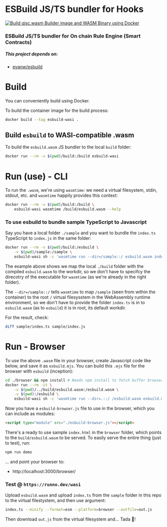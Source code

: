 # ESBuild JS/TS bundler for Hooks 

[![Build qjsc.wasm Builder image and WASM Binary using Docker](https://github.com/XRPL-Labs/jshooks-esbuild/actions/workflows/build.yml/badge.svg)](https://github.com/XRPL-Labs/jshooks-esbuild/actions/workflows/build.yml)

### ESBuild JS/TS bundler for On chain Rule Engine (Smart Contracts)

##### This project depends on:

- [evanw/esbuild](https://github.com/evanw/esbuild)

# Build

You can conveniently build using Docker.

To build the container image for the build process:

```bash
docker build --tag esbuild-wasi .
```

## Build `esbuild` to WASI-compatible .wasm

To build the `esbuild.wasm` JS bundler to the local `build` folder:

```bash
docker run --rm -v $(pwd)/build:/build esbuild-wasi
```

# Run (use) - CLI

To run the `.wasm`, we're using `wasmtime`: we need a virtual filesystem, stdin, stdout, etc. and
`wasmtime` happily provides this context:

```bash
docker run --rm -v $(pwd)/build:/build \
    esbuild-wasi wasmtime /build/esbuild.wasm --help
```

### To use esbuild to bundle sample TypeScript to Javascript

Say you have a local folder `./sample` and you want to bundle
the `index.ts` TypeScript to `index.js` in the same folder:

```bash
docker run --rm -v $(pwd)/build:/esbuild \
    -v $(pwd)/sample:/sample \
    esbuild-wasi sh -c 'wasmtime run --dir=/sample::/ esbuild.wasm index.ts --platform=browser > /sample/index.js'
```

The example above shows we map the local `./build` folder with the compiled `esbuild.wasm` to the workdir, so we don't
have to specifcy the direcotry of the executable for `wasmtime` (as we're already in the right folder).

The `--dir=/sample::/` tells `wasmtime` to map `/sample` (seen from within the container) to the root `/` virtual filesysstem
in the WebAssembly runtime environment, so we don't have to provide the folder `index.ts` is in to `esbuild.wasm` (as to `esbuild`)
it is in root, its default workdir.

For the result, check:

```bash
diff sample/index.ts sample/index.js

```

# Run - Browser

To use the above `.wasm` file in your browser, create Javascript code like below, and save it as `esbuild.mjs`.
You can build this `.mjs` file for the browser with `esbuild` (inception):

```bash
cd ./browser && npm install # Needs npm install to fetch buffer browser polyfill & wasi runtime to be bundled along
docker run --rm -it \
    -v $(pwd)/../build/esbuild.wasm:/esbuild.wasm \
    -v $(pwd):/esbuild \
    esbuild-wasi sh -c 'wasmtime run --dir=.::/ /esbuild.wasm esbuild.mjs --bundle --format=esm --platform=browser --minify > esbuild-bundle.js'
```

Now you have a `esbuild-browser.js` file to use in the browser, which you can include as modules:

```html
<script type="module" src="./esbuild-browser.js"></script>
```

There's a ready to use sample `index.html` in the `browser` folder, which points to the `build/esbuild.wasm` to be served. To easily serve the entire thing (just to test), run:

```bash
npm run demo
```

... and point your browser to:
- http://localhost:3000/browser/

### Test @ `https://runno.dev/wasi`

Upload `esbuild.wasm` and upload `index.ts` from the `sample` folder in this repo to the virtual filestystem, and then use argument:

```bash
index.ts --minify --format=esm --platform=browser --outfile=out.js
```

Then download `out.js` from the virtual filesystem and... Tada 🎉!
